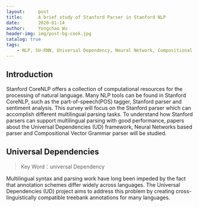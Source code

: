 ```yaml
---
layout:     post
title:      A brief study of Stanford Parser in Stanford NLP
date:       2020-01-14
author:     Yongchao Wu
header-img: img/post-bg-cook.jpg
catalog: true
tags:
    - NLP, SU-RNN, Universal Dependency, Neural Network, Compositional vector grammer
---
```


## Introduction

Stanford CoreNLP offers a collection of computational resources for the processing of natural language. Many NLP tools can be found in Stanford CoreNLP, 
such as the part-of-speech(POS) tagger, Stanford parser and sentiment analysis. This survey will focus on the Stanford parser which can accomplish different multilingual parsing tasks. 
To understand how Stanford parsers can support multilingual parsing with good performance, papers about the Universal Dependencies (UD) framework,  Neural Networks based parser and Compositional Vector Grammar parser will be studied. 


## Universal Dependencies

>Key Word：universal Dependency


Multilingual syntax and parsing work have long been impeded by the fact that annotation schemes differ widely across languages. The Universal Dependencies (UD) project aims to address this problem by creating cross-linguistically compatible treebank annotations for many languages. 






